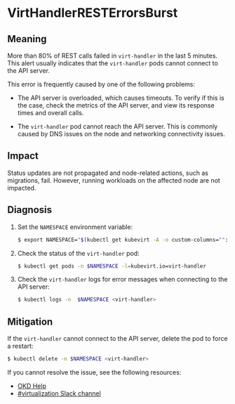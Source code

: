 # VirtHandlerRESTErrorsBurst
<!-- Edited by Jiří Herrmann, 9 Nov 2022 -->

## Meaning

More than 80% of REST calls failed in `virt-handler` in the last 5 minutes. This alert usually indicates that the `virt-handler` pods cannot connect to the API server.

This error is frequently caused by one of the following problems:

- The API server is overloaded, which causes timeouts. To verify if this is the case, check the metrics of the API server, and view its response times and overall calls.

- The `virt-handler` pod cannot reach the API server. This is commonly caused by DNS issues on the node and networking connectivity issues.

## Impact

Status updates are not propagated and node-related actions, such as migrations, fail. However, running workloads on the affected node are not impacted.

## Diagnosis

1. Set the `NAMESPACE` environment variable:

   ```bash
   $ export NAMESPACE="$(kubectl get kubevirt -A -o custom-columns="":.metadata.namespace)"
   ```

2. Check the status of the `virt-handler` pod:

   ```bash
   $ kubectl get pods -n $NAMESPACE -l=kubevirt.io=virt-handler
   ```

3. Check the `virt-handler` logs for error messages when connecting to the API server:

   ```bash
   $ kubectl logs -n  $NAMESPACE <virt-handler>
   ```

## Mitigation

If the `virt-handler` cannot connect to the API server, delete the pod to force a restart:

```bash
$ kubectl delete -n $NAMESPACE <virt-handler>
```

<!--DS: If you cannot resolve the issue, log in to the link:https://access.redhat.com[Customer Portal] and open a support case, attaching the artifacts gathered during the Diagnosis procedure.-->
<!--USstart-->
If you cannot resolve the issue, see the following resources:

- [OKD Help](https://www.okd.io/help/)
- [#virtualization Slack channel](https://kubernetes.slack.com/channels/virtualization)
<!--USend-->

